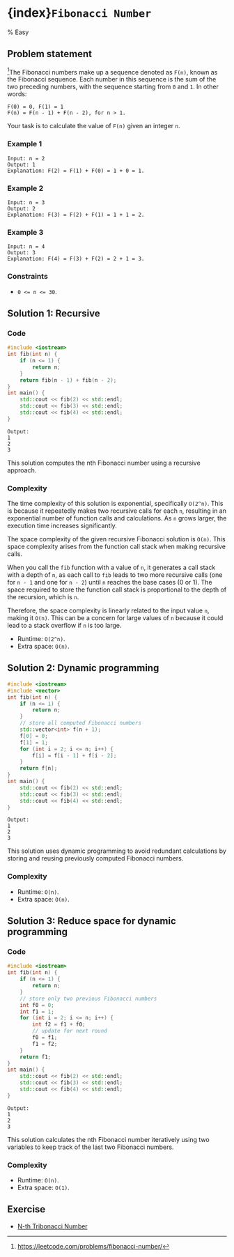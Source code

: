# {index}`Fibonacci Number`
% Easy
## Problem statement

[^url]The Fibonacci numbers make up a sequence denoted as `F(n)`, known as the Fibonacci sequence. Each number in this sequence is the sum of the two preceding numbers, with the sequence starting from `0` and `1`. In other words:

```text
F(0) = 0, F(1) = 1
F(n) = F(n - 1) + F(n - 2), for n > 1.
```

Your task is to calculate the value of `F(n)` given an integer `n`. 

[^url]: https://leetcode.com/problems/fibonacci-number/
### Example 1
```text
Input: n = 2
Output: 1
Explanation: F(2) = F(1) + F(0) = 1 + 0 = 1.
```

### Example 2
```text
Input: n = 3
Output: 2
Explanation: F(3) = F(2) + F(1) = 1 + 1 = 2.
```

### Example 3
```text
Input: n = 4
Output: 3
Explanation: F(4) = F(3) + F(2) = 2 + 1 = 3.
``` 

### Constraints

* `0 <= n <= 30`.

## Solution 1: Recursive

### Code
```cpp
#include <iostream>
int fib(int n) {
    if (n <= 1) {
        return n;
    } 
    return fib(n - 1) + fib(n - 2);
}
int main() {
    std::cout << fib(2) << std::endl;
    std::cout << fib(3) << std::endl;
    std::cout << fib(4) << std::endl;
}
```
```text
Output:
1
2
3
```

This solution computes the nth Fibonacci number using a recursive approach. 

### Complexity
The time complexity of this solution is exponential, specifically `O(2^n)`. This is because it repeatedly makes two recursive calls for each `n`, resulting in an exponential number of function calls and calculations. As `n` grows larger, the execution time increases significantly. 

The space complexity of the given recursive Fibonacci solution is `O(n)`. This space complexity arises from the function call stack when making recursive calls.

When you call the `fib` function with a value of `n`, it generates a call stack with a depth of `n`, as each call to `fib` leads to two more recursive calls (one for `n - 1` and one for `n - 2`) until `n` reaches the base cases (0 or 1). The space required to store the function call stack is proportional to the depth of the recursion, which is `n`.

Therefore, the space complexity is linearly related to the input value `n`, making it `O(n)`. This can be a concern for large values of `n` because it could lead to a stack overflow if `n` is too large. 

* Runtime: `O(2^n)`.
* Extra space: `O(n)`.

## Solution 2: Dynamic programming
```cpp
#include <iostream>
#include <vector>
int fib(int n) {
    if (n <= 1) {
        return n;
    }
    // store all computed Fibonacci numbers
    std::vector<int> f(n + 1);
    f[0] = 0;
    f[1] = 1;
    for (int i = 2; i <= n; i++) {
        f[i] = f[i - 1] + f[i - 2];
    }
    return f[n];
}
int main() {
    std::cout << fib(2) << std::endl;
    std::cout << fib(3) << std::endl;
    std::cout << fib(4) << std::endl;
}
```
```text
Output:
1
2
3
```

This solution uses dynamic programming to avoid redundant calculations by storing and reusing previously computed Fibonacci numbers.

### Complexity

* Runtime: `O(n)`.
* Extra space: `O(n)`.

## Solution 3: Reduce space for dynamic programming

### Code
```cpp
#include <iostream>
int fib(int n) {
    if (n <= 1) {
        return n;
    }
    // store only two previous Fibonacci numbers
    int f0 = 0;
    int f1 = 1;
    for (int i = 2; i <= n; i++) {
        int f2 = f1 + f0;
        // update for next round
        f0 = f1;
        f1 = f2;
    }
    return f1;
}
int main() {
    std::cout << fib(2) << std::endl;
    std::cout << fib(3) << std::endl;
    std::cout << fib(4) << std::endl;
}
```
```text
Output:
1
2
3
```

This solution calculates the nth Fibonacci number iteratively using two variables to keep track of the last two Fibonacci numbers. 

### Complexity

* Runtime: `O(n)`.
* Extra space: `O(1)`.

## Exercise
- [N-th Tribonacci Number](https://leetcode.com/problems/n-th-tribonacci-number/)